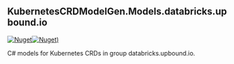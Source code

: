 ## KubernetesCRDModelGen.Models.databricks.upbound.io
[![Nuget](https://img.shields.io/nuget/vpre/KubernetesCRDModelGen.Models.databricks.upbound.io.svg?style=flat-square)](https://www.nuget.org/packages/KubernetesCRDModelGen.Models.databricks.upbound.io)[![Nuget)](https://img.shields.io/nuget/dt/KubernetesCRDModelGen.Models.databricks.upbound.io.svg?style=flat-square)](https://www.nuget.org/packages/KubernetesCRDModelGen.Models.databricks.upbound.io)

C# models for Kubernetes CRDs in group databricks.upbound.io.